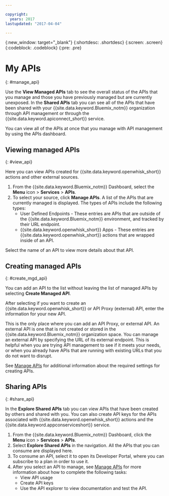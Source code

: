 ```yaml
---

copyright:
  years: 2017
lastupdated: "2017-04-04"

---
```



{:new_window: target="_blank"}
{:shortdesc: .shortdesc}
{:screen: .screen}
{:codeblock: .codeblock}
{:pre: .pre}

# My APIs
{: #manage_api}

Use the **View Managed APIs** tab to see the overall status of the APIs that you manage and those you have previously managed but are currently unexposed. In the **Shared APIs** tab you can see all of the APIs that have been shared with your {{site.data.keyword.Bluemix_notm}} organization through API management or through the {{site.data.keyword.apiconnect_short}} service.

You can view all of the APIs at once that you manage with API management by using the APIs dashboard. 

## Viewing managed APIs
{: #view_api}

Here you can view APIs created for {{site.data.keyword.openwhisk_short}} actions and other external sources.

1. From the {{site.data.keyword.Bluemix_notm}} Dashboard, select the **Menu** icon > **Services** > **APIs**.
2. To select your source, click **Manage APIs**. A list of the APIs that are currently managed is displayed. The types of APIs include the following types:
    * User Defined Endpoints - These entries are APIs that are outside of the {{site.data.keyword.Bluemix_notm}} environment, and tracked by their URL endpoint. 
    * {{site.data.keyword.openwhisk_short}} Apps - These entries are {{site.data.keyword.openwhisk_short}} actions that are wrapped inside of an API.

Select the name of an API to view more details about that API.

## Creating managed APIs
{: #create_mgd_api}

You can add an API to the list without leaving the list of managed APIs by selecting **Create Managed API**.

After selecting if you want to create an {{site.data.keyword.openwhisk_short}} or API Proxy (external) API, enter the information for your new API.  

This is the only place where you can add an API Proxy, or external API. An external API is one that is not created or stored in the {{site.data.keyword.Bluemix_notm}} organization space. You can manage an external API by specifying the URL of its external endpoint. This is helpful when you are trying API management to see if it meets your needs, or when you already have APIs that are running with existing URLs that you do not want to disrupt. 

See [Manage APIs](manage_apis.html) for additional information about the required settings for creating APIs.

## Sharing APIs
{: #share_api}

In the **Explore Shared APIs** tab you can view APIs that have been created by others and shared with you. You can also create API keys for the APIs associated with {{site.data.keyword.openwhisk_short}} actions and the {{site.data.keyword.appconserviceshort}} service.

1. From the {{site.data.keyword.Bluemix_notm}} Dashboard, click the **Menu** icon > **Services** > **APIs**.
2. Select **Explore Shared APIs** in the navigation. All the APIs that you can consume are displayed here.
3. To consume an API, select it to open its Developer Portal, where you can subscribe to a plan in order to use it. 
4. After you select an API to manage, see [Manage APIs](manage_apis.html) for more information about how to  complete the following tasks: 
    * View API usage
    * Create API keys
    * Use the API explorer to view documentation and test the API.
